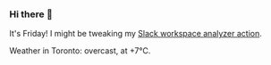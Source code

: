 ### Hi there :wave:

It's Friday! I might be tweaking my [Slack workspace analyzer action](https://github.com/bewuethr/slack-analyzer).

Weather in Toronto: overcast, at +7°C.
